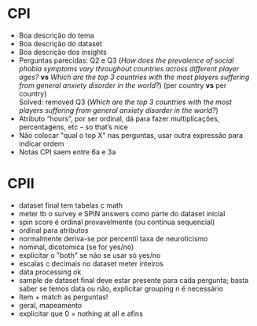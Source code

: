 # CPI

- Boa descrição do tema
- Boa descrição do dataset
- Boa descrição dos insights
- Perguntas parecidas: Q2 e Q3 (_How does the prevalence of social phobia symptoms vary throughout countries across different player ages?_ **vs** _Which are the top 3 countries with the most players suffering from general anxiety disorder in the world?_) (per country **vs** per country) <br>Solved: removed Q3 (_Which are the top 3 countries with the most players suffering from general anxiety disorder in the world?_)
- Atributo “hours”, por ser ordinal, dá para fazer multiplicações, percentagens, etc – so that’s nice
- Não colocar "qual o top X" nas perguntas, usar outra expressão para indicar ordem
- Notas CPI saem entre 6a e 3a


# CPII
- dataset final tem tabelas c math
- meter tb o survey e SPIN answers como parte do dataset inicial
- spin score é ordinal provavelmente (ou continua sequencial)
- ordinal para atributos 
- normalmente deriva-se por percentil taxa de neuroticismo
- nominal, dicotomica (se for yes/no)
- explicitar o "both" se não se usar só yes/no
- escalas c decimais no dataset meter inteiros
- data processing ok
- sample de dataset final deve estar presente para cada pergunta; basta saber se temos data ou não, explicitar grouping n é necessário
- Item + match as perguntas!
- geral, mapeamento
- explicitar que 0 = nothing at all e afins